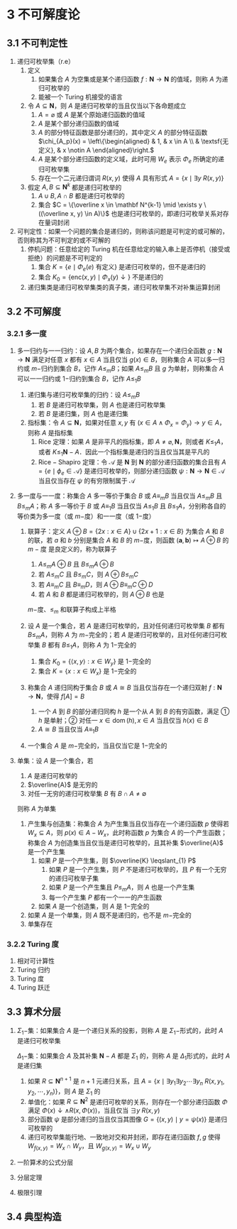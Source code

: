 # 3 不可解度论

## 3.1 不可判定性
1. 递归可枚举集（$\mathrm{r.e}$）
    1. 定义
        1. 如果集合 $A$ 为空集或是某个递归函数 $f: \mathbf N \to \mathbf N$ 的值域，则称 $A$ 为递归可枚举的
        2. 能被一个 $\text{Turing}$ 机接受的语言
    2. 令 $A \subseteq \mathbf N$，则 $A$ 是递归可枚举的当且仅当以下各命题成立
        1. $A = \varnothing$ 或 $A$ 是某个原始递归函数的值域
        2. $A$ 是某个部分递归函数的值域
        3. $A$ 的部分特征函数是部分递归的，其中定义 $A$ 的部分特征函数 $\chi_{A_p}(x) = \left\{\begin{aligned} & 1, & x \in A \\ & \textsf{无定义}, & x \notin A \end{aligned}\right.$
        4. $A$ 是某个部分递归函数的定义域，此时可用 $W_{e}$ 表示 $\Phi_{e}$ 所确定的递归可枚举集
        5. 存在一个二元递归谓词 $R(x, y)$ 使得 $A$ 具有形式 $A = \{x \mid \exists y \ R(x, y)\}$
    3. 假定 $A, B \subseteq \mathbf N^k$ 都是递归可枚举的
        1. $A \cup B, A \cap B$ 都是递归可枚举的
        2. 集合 $C = \{\overline x \in \mathbf N^{k-1} \mid \exists y \ ((\overline x, y) \in A)\}$ 也是递归可枚举的，即递归可枚举关系对存在量词封闭
2. 可判定性：如果一个问题的集合是递归的，则称该问题是可判定的或可解的，否则称其为不可判定的或不可解的
    1. 停机问题：任意给定的 $\text{Turing}$ 机在任意给定的输入串上是否停机（接受或拒绝）的问题是不可判定的
        1. 集合 $K = \{e \mid \Phi_e(e)$ 有定义$\}$ 是递归可枚举的，但不是递归的
        2. 集合 $K_0 = \{\mathrm{enc}(x, y) \mid \Phi_x(y) \downarrow\}$ 不是递归的
    2. 递归集类是递归可枚举集类的真子类，递归可枚举集不对补集运算封闭

## 3.2 不可解度
### 3.2.1 多一度
1. 多一归约与一一归约：设 $A, B$ 为两个集合，如果存在一个递归全函数 $g: \mathbf N \to \mathbf N$ 满足对任意 $x$ 都有 $x \in A$ 当且仅当 $g(x) \in B$，则称集合 $A$ 可以多一归约或 $m-$归约到集合 $B$，记作 $A \leqslant_m B$；如果 $A \leqslant_m B$ 且 $g$ 为单射，则称集合 $A$ 可以一一归约或 $1-$归约到集合 $B$，记作 $A \leqslant_1 B$
    1. 递归集与递归可枚举集的归约：设 $A \leqslant_m B$
        1. 若 $B$ 是递归可枚举集，则 $A$ 也是递归可枚举集
        2. 若 $B$ 是递归集，则 $A$ 也是递归集
    2. 指标集：令 $A \subseteq \mathbf N$，如果对任意 $x, y$ 有 $(x \in A \wedge \Phi_x = \Phi_y) \rightarrow y \in A$，则称 $A$ 是指标集
        1. $\text{Rice}$ 定理：如果 $A$ 是非平凡的指标集，即 $A \neq \varnothing, \mathbf N$，则或者 $K \leqslant_1 A$，或者 $K \leqslant_1 \mathbf N - A$．因此一个指标集是递归的当且仅当其是平凡的
        2. $\text{Rice} - \text{Shapiro}$ 定理：令 $\mathcal A$ 是 $\mathbf N$ 到 $\mathbf N$ 的部分递归函数的集合且有 $A = \{e \mid \phi_e \in \mathcal A\}$ 是递归可枚举的，则部分递归函数 $\psi: \mathbf N \to \mathbf N \in \mathcal A$ 当且仅当存在 $\psi$ 的有穷限制属于 $\mathcal A$
2. 多一度与一一度：称集合 $A$ 多一等价于集合 $B$ 或 $A \equiv_{m} B$ 当且仅当 $A \leqslant_{m} B$ 且 $B \leqslant_{m} A$；称 $A$ 多一等价于 $B$ 或 $A \equiv_{1} B$ 当且仅当 $A \leqslant_{1} B$ 且 $B \leqslant_{1} A$，分别称各自的等价类为多一度（或 $m-$度）和一一度（或 $1-$度）
    1. 联算子：定义 $A \oplus B=\{2 x: x \in A\} \cup\{2 x+1: x \in B\}$ 为集合 $A$ 和 $B$ 的联，若 $a$ 和 $b$ 分别是集合 $A$ 和 $B$ 的 $m-$度，则函数 $(\mathbf{a}, \mathbf{b}) \mapsto A \oplus B \textsf{ 的 } m-\textsf{度 }$ 是良定义的，称为联算子
        1. $A \leqslant_{m} A \oplus B$ 且 $B \leqslant_{m} A \oplus B$
        2. 若 $A \leqslant_{m} C$ 且 $B \leqslant_{m} C$，则 $A \oplus B \leqslant_{m} C$
        3. 若 $A \equiv_{m} C$ 且 $B \equiv_{m} D$，则 $A \oplus B \equiv_{m} C \oplus D$
        4. 若 $A$ 和 $B$ 都是递归可枚举的，则 $A \oplus B$ 也是

        $m-$度、$\leqslant_{m}$ 和联算子构成上半格

    2. 设 $A$ 是一个集合，若 $A$ 是递归可枚举的，且对任何递归可枚举集 $B$ 都有 $B \leqslant_{m} A$，则称 $A$ 为 $m-$完全的；若 $A$ 是递归可枚举的，且对任何递归可枚举集 $B$ 都有 $B \leqslant_{1} A$，则称 $A$ 为 $1-$完全的
        1. 集合 $K_{0}=\left\{\langle x, y\rangle: x \in W_{y}\right\}$ 是 $1-$完全的
        2. 集合 $K=\left\{x: x \in W_{x}\right\}$ 是 $1-$完全的
    3. 称集合 $A$ 递归同构于集合 $B$ 或 $A \cong B$ 当且仅当存在一个递归双射 $f: \mathbf{N} \rightarrow \mathbf{N}$，使得 $f[A]=B$
        1. 一个 $A$ 到 $B$ 的部分递归同构 $h$ 是一个从 $A$ 到 $B$ 的有穷函数，满足 ① $h$ 是单射；② 对任一 $x \in \operatorname{dom}(h), x \in A$ 当且仅当 $h(x) \in B$
        2. $A \cong B$ 当且仅当 $A \equiv_{1} B$
    4. 一个集合 $A$ 是 $m-$完全的，当且仅当它是 $1-$完全的

3. 单集：设 $A$ 是一个集合，若
    1. $A$ 是递归可枚举的
    2. $\overline{A}$ 是无穷的
    3. 对任一无穷的递归可枚举集 $B$ 有 $B \cap A \neq \emptyset$

    则称 $A$ 为单集

    1. 产生集与创造集：称集合 $A$ 为产生集当且仅当存在一个递归函数 $p$ 使得若 $W_{x} \subseteq A$，则 $p(x) \in A - W_{x}$，此时称函数 $p$ 为集合 $A$ 的一个产生函数；称集合 $A$ 为创造集当且仅当是递归可枚举的，且其补集 $\overline{A}$ 是一个产生集
        1. 如果 $P$ 是一个产生集，则 $\overline{K} \leqslant_{1} P$
            1. 如果 $P$ 是一个产生集，则 $P$ 不是递归可枚举的，且 $P$ 有一个无穷的递归可枚举子集
            2. 如果 $P$ 是一个产生集且 $P \leqslant_{m} A$，则 $A$ 也是一个产生集
            3. 每一个产生集 $P$ 都有一个一一的产生函数
        2. 如果 $A$ 是一个创造集，则 $A$ 是 $1-$完全的
    2. 如果 $A$ 是一个单集，则 $A$ 既不是递归的，也不是 $m-$完全的
    3. 单集存在

### 3.2.2 Turing 度
1. 相对可计算性
2. $\text{Turing}$ 归约
3. $\text{Turing}$ 度
4. $\text{Turing}$ 跃迁

## 3.3 算术分层
1. $\Sigma_1-$集：如果集合 $A$ 是一个递归关系的投影，则称 $A$ 是 $\Sigma_1-$形式的，此时 $A$ 是递归可枚举集

    $\Delta_1-$集：如果集合 $A$ 及其补集 $\mathbf N - A$ 都是 $\Sigma_1$ 的，则称 $A$ 是 $\Delta_1$形式的，此时 $A$ 是递归集

    1. 如果 $R \subseteq \mathbf N^{n+1}$ 是 $n + 1$ 元递归关系，且 $A = \{x \mid \exists y_1 \exists y_2 \cdots \exists y_n \ R(x, y_1, y_2, \cdots, y_n)\}$，则 $A$ 是 $\Sigma_1$ 的
    2. 单值化：如果 $R \subseteq \mathbf N^2$ 是递归可枚举的关系，则存在一个部分递归函数 $\Phi$ 满足 $\Phi(x) \downarrow \wedge R(x,\Phi(x))$，当且仅当 $\exists y \ R(x, y)$
    3. 部分函数 $\psi$ 是部分递归的当且仅当其图像 $G = \{(x, y) \mid y = \psi(x)\}$ 是递归可枚举的
    4. 递归可枚举集能行地、一致地对交和并封闭，即存在递归函数 $f, g$ 使得 $W_{f(x, y)} = W_x \cap W_y$，且 $W_{g(x, y)} = W_x \cup W_y$

2. 一阶算术的公式分层
3. 分层定理
4. 极限引理

## 3.4 典型构造
